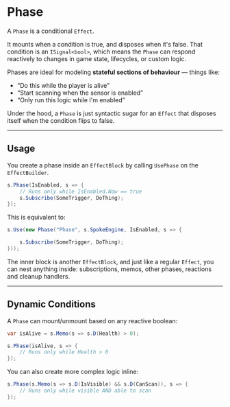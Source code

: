 # Phase

A `Phase` is a conditional `Effect`.

It mounts when a condition is true, and disposes when it's false. That condition is an `ISignal<bool>`, which means the `Phase` can respond reactively to changes in game state, lifecycles, or custom logic.

Phases are ideal for modeling **stateful sections of behaviour** — things like:

- “Do this while the player is alive”
- “Start scanning when the sensor is enabled”
- “Only run this logic while I'm enabled”

Under the hood, a `Phase` is just syntactic sugar for an `Effect` that disposes itself when the condition flips to false.

---

## Usage

You create a phase inside an `EffectBlock` by calling `UsePhase` on the `EffectBuilder`.

```csharp
s.Phase(IsEnabled, s => {
    // Runs only while IsEnabled.Now == true
    s.Subscribe(SomeTrigger, DoThing);
});
```

This is equivalent to:

```csharp
s.Use(new Phase("Phase", s.SpokeEngine, IsEnabled, s => {

    s.Subscribe(SomeTrigger, DoThing);
}));
```

The inner block is another `EffectBlock`, and just like a regular `Effect`, you can nest anything inside: subscriptions, memos, other phases, reactions and cleanup handlers.

---

## Dynamic Conditions

A `Phase` can mount/unmount based on any reactive boolean:

```csharp
var isAlive = s.Memo(s => s.D(Health) > 0);

s.Phase(isAlive, s => {
    // Runs only while Health > 0
});
```

You can also create more complex logic inline:

```csharp
s.Phase(s.Memo(s => s.D(IsVisible) && s.D(CanScan)), s => {
    // Runs only while visible AND able to scan
});
```
